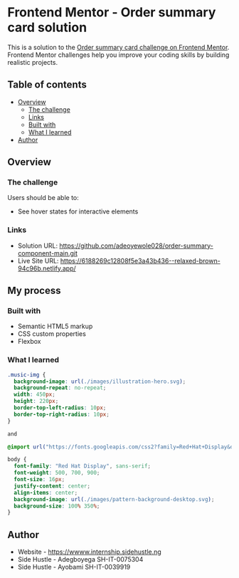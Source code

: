 # Frontend Mentor - Order summary card solution

This is a solution to the [Order summary card challenge on Frontend Mentor](https://www.frontendmentor.io/challenges/order-summary-component-QlPmajDUj). Frontend Mentor challenges help you improve your coding skills by building realistic projects. 

## Table of contents

- [Overview](#overview)
  - [The challenge](#the-challenge)
  - [Links](#links)
  - [Built with](#built-with)
  - [What I learned](#what-i-learned)
- [Author](#author)


## Overview

### The challenge

Users should be able to:

- See hover states for interactive elements



### Links

- Solution URL: https://github.com/adeoyewole028/order-summary-component-main.git
- Live Site URL: https://6188269c12808f5e3a43b436--relaxed-brown-94c96b.netlify.app/

## My process

### Built with

- Semantic HTML5 markup
- CSS custom properties
- Flexbox

### What I learned

```css
.music-img {
  background-image: url(./images/illustration-hero.svg);
  background-repeat: no-repeat;
  width: 450px;
  height: 220px;
  border-top-left-radius: 10px;
  border-top-right-radius: 10px;
}

and

@import url("https://fonts.googleapis.com/css2?family=Red+Hat+Display&display=swap");

body {
  font-family: "Red Hat Display", sans-serif;
  font-weight: 500, 700, 900;
  font-size: 16px;
  justify-content: center;
  align-items: center;
  background-image: url(./images/pattern-background-desktop.svg);
  background-size: 100% 350%;
}
```


## Author

- Website - https://wwww.internship.sidehustle.ng
- Side Hustle - Adegboyega SH-IT-0075304
- Side Hustle - Ayobami SH-IT-0039919


